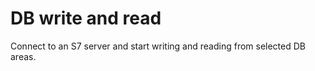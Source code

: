 DB write and read
=================

Connect to an S7 server and start writing and reading from selected DB areas.
